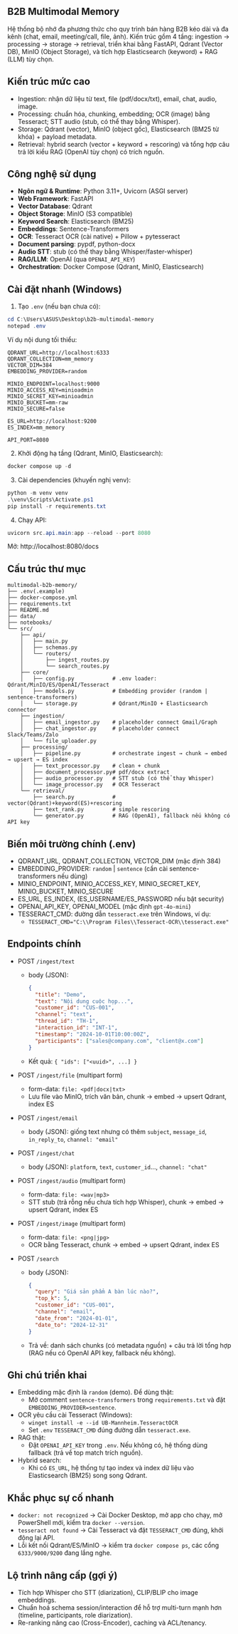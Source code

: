 ## B2B Multimodal Memory

Hệ thống bộ nhớ đa phương thức cho quy trình bán hàng B2B kéo dài và đa kênh (chat, email, meeting/call, file, ảnh). Kiến trúc gồm 4 tầng: ingestion → processing → storage → retrieval, triển khai bằng FastAPI, Qdrant (Vector DB), MinIO (Object Storage), và tích hợp Elasticsearch (keyword) + RAG (LLM) tùy chọn.

## Kiến trúc mức cao
- Ingestion: nhận dữ liệu từ text, file (pdf/docx/txt), email, chat, audio, image.
- Processing: chuẩn hóa, chunking, embedding; OCR (image) bằng Tesseract; STT audio (stub, có thể thay bằng Whisper).
- Storage: Qdrant (vector), MinIO (object gốc), Elasticsearch (BM25 từ khóa) + payload metadata.
- Retrieval: hybrid search (vector + keyword + rescoring) và tổng hợp câu trả lời kiểu RAG (OpenAI tùy chọn) có trích nguồn.

## Công nghệ sử dụng
- **Ngôn ngữ & Runtime**: Python 3.11+, Uvicorn (ASGI server)
- **Web Framework**: FastAPI
- **Vector Database**: Qdrant
- **Object Storage**: MinIO (S3 compatible)
- **Keyword Search**: Elasticsearch (BM25)
- **Embeddings**: Sentence-Transformers
- **OCR**: Tesseract OCR (cài native) + Pillow + pytesseract
- **Document parsing**: pypdf, python-docx
- **Audio STT**: stub (có thể thay bằng Whisper/faster-whisper)
- **RAG/LLM**: OpenAI (qua `OPENAI_API_KEY`)
- **Orchestration**: Docker Compose (Qdrant, MinIO, Elasticsearch)

## Cài đặt nhanh (Windows)
1) Tạo `.env` (nếu bạn chưa có):
```powershell
cd C:\Users\ASUS\Desktop\b2b-multimodal-memory
notepad .env
```
Ví dụ nội dung tối thiểu:
```env
QDRANT_URL=http://localhost:6333
QDRANT_COLLECTION=mm_memory
VECTOR_DIM=384
EMBEDDING_PROVIDER=random

MINIO_ENDPOINT=localhost:9000
MINIO_ACCESS_KEY=minioadmin
MINIO_SECRET_KEY=minioadmin
MINIO_BUCKET=mm-raw
MINIO_SECURE=false

ES_URL=http://localhost:9200
ES_INDEX=mm_memory

API_PORT=8080
```

2) Khởi động hạ tầng (Qdrant, MinIO, Elasticsearch):
```powershell
docker compose up -d
```

3) Cài dependencies (khuyến nghị venv):
```powershell
python -m venv venv
.\venv\Scripts\Activate.ps1
pip install -r requirements.txt
```

4) Chạy API:
```powershell
uvicorn src.api.main:app --reload --port 8080
```
Mở: http://localhost:8080/docs

## Cấu trúc thư mục
```
multimodal-b2b-memory/
├── .env(.example)
├── docker-compose.yml
├── requirements.txt
├── README.md
├── data/
├── notebooks/
└── src/
    ├── api/
    │   ├── main.py
    │   ├── schemas.py
    │   └── routers/
    │       ├── ingest_routes.py
    │       └── search_routes.py
    ├── core/
    │   ├── config.py            # .env loader: Qdrant/MinIO/ES/OpenAI/Tesseract
    │   ├── models.py            # Embedding provider (random | sentence-transformers)
    │   └── storage.py           # Qdrant/MinIO + Elasticsearch connector
    ├── ingestion/
    │   ├── email_ingestor.py    # placeholder connect Gmail/Graph
    │   ├── chat_ingestor.py     # placeholder connect Slack/Teams/Zalo
    │   └── file_uploader.py
    ├── processing/
    │   ├── pipeline.py          # orchestrate ingest → chunk → embed → upsert → ES index
    │   ├── text_processor.py    # clean + chunk
    │   ├── document_processor.py# pdf/docx extract
    │   ├── audio_processor.py   # STT stub (có thể thay Whisper)
    │   └── image_processor.py   # OCR Tesseract
    └── retrieval/
        ├── search.py            # vector(Qdrant)+keyword(ES)+rescoring
        ├── text_rank.py         # simple rescoring
        └── generator.py         # RAG (OpenAI), fallback nếu không có API key
```

## Biến môi trường chính (.env)
- QDRANT_URL, QDRANT_COLLECTION, VECTOR_DIM (mặc định 384)
- EMBEDDING_PROVIDER: `random` | `sentence` (cần cài sentence-transformers nếu dùng)
- MINIO_ENDPOINT, MINIO_ACCESS_KEY, MINIO_SECRET_KEY, MINIO_BUCKET, MINIO_SECURE
- ES_URL, ES_INDEX, (ES_USERNAME/ES_PASSWORD nếu bật security)
- OPENAI_API_KEY, OPENAI_MODEL (mặc định `gpt-4o-mini`)
- TESSERACT_CMD: đường dẫn `tesseract.exe` trên Windows, ví dụ:
  - `TESSERACT_CMD="C:\\Program Files\\Tesseract-OCR\\tesseract.exe"`

## Endpoints chính
- POST `/ingest/text`
  - body (JSON):
    ```json
    {
      "title": "Demo",
      "text": "Nội dung cuộc họp...",
      "customer_id": "CUS-001",
      "channel": "text",
      "thread_id": "TH-1",
      "interaction_id": "INT-1",
      "timestamp": "2024-10-01T10:00:00Z",
      "participants": ["sales@company.com", "client@x.com"]
    }
    ```
  - Kết quả: `{ "ids": ["<uuid>", ...] }`

- POST `/ingest/file` (multipart form)
  - form-data: `file: <pdf|docx|txt>`
  - Lưu file vào MinIO, trích văn bản, chunk → embed → upsert Qdrant, index ES

- POST `/ingest/email`
  - body (JSON): giống text nhưng có thêm `subject`, `message_id`, `in_reply_to`, `channel: "email"`

- POST `/ingest/chat`
  - body (JSON): `platform`, `text`, `customer_id`..., `channel: "chat"`

- POST `/ingest/audio` (multipart form)
  - form-data: `file: <wav|mp3>`
  - STT stub (trả rỗng nếu chưa tích hợp Whisper), chunk → embed → upsert Qdrant, index ES

- POST `/ingest/image` (multipart form)
  - form-data: `file: <png|jpg>`
  - OCR bằng Tesseract, chunk → embed → upsert Qdrant, index ES

- POST `/search`
  - body (JSON):
    ```json
    {
      "query": "Giá sản phẩm A bàn lúc nào?",
      "top_k": 5,
      "customer_id": "CUS-001",
      "channel": "email",
      "date_from": "2024-01-01",
      "date_to": "2024-12-31"
    }
    ```
  - Trả về: danh sách chunks (có metadata nguồn) + câu trả lời tổng hợp (RAG nếu có OpenAI API key, fallback nếu không).

## Ghi chú triển khai
- Embedding mặc định là `random` (demo). Để dùng thật:
  - Mở comment `sentence-transformers` trong `requirements.txt` và đặt `EMBEDDING_PROVIDER=sentence`.
- OCR yêu cầu cài Tesseract (Windows):
  - `winget install -e --id UB-Mannheim.TesseractOCR`
  - Set `.env` `TESSERACT_CMD` đúng đường dẫn `tesseract.exe`.
- RAG thật:
  - Đặt `OPENAI_API_KEY` trong `.env`. Nếu không có, hệ thống dùng fallback (trả về top match trích nguồn).
- Hybrid search:
  - Khi có `ES_URL`, hệ thống tự tạo index và index dữ liệu vào Elasticsearch (BM25) song song Qdrant.

## Khắc phục sự cố nhanh
- `docker: not recognized` → Cài Docker Desktop, mở app cho chạy, mở PowerShell mới, kiểm tra `docker --version`.
- `tesseract not found` → Cài Tesseract và đặt `TESSERACT_CMD` đúng, khởi động lại API.
- Lỗi kết nối Qdrant/ES/MinIO → kiểm tra `docker compose ps`, các cổng `6333/9000/9200` đang lắng nghe.

## Lộ trình nâng cấp (gợi ý)
- Tích hợp Whisper cho STT (diarization), CLIP/BLIP cho image embeddings.
- Chuẩn hoá schema session/interaction để hỗ trợ multi-turn mạnh hơn (timeline, participants, role diarization).
- Re-ranking nâng cao (Cross-Encoder), caching và ACL/tenancy.

